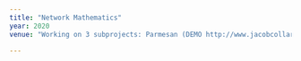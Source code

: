 ```yaml
---
title: "Network Mathematics"
year: 2020
venue: "Working on 3 subprojects: Parmesan (DEMO http://www.jacobcollard.com/parmesan2/, PREPRINTS https://arxiv.org/abs/2307.06699, https://arxiv.org/abs/2208.13830, VIDEO https://www.youtube.com/watch?v=-ZhZjMn1Zpk), MathGloss (DEMO https://mathgloss.github.io/MathGloss/database) and MathChat ([soon](https://gaoq111.github.io/math_concept_annotation/)https://gaoq111.github.io/math_concept_annotation/)"

---
```

